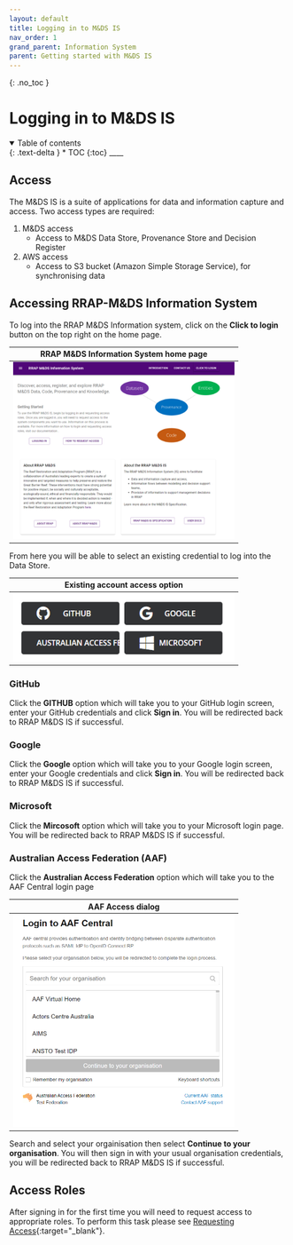```yaml
---
layout: default
title: Logging in to M&DS IS
nav_order: 1
grand_parent: Information System
parent: Getting started with M&DS IS
---
```

{: .no_toc }
# Logging in to M&DS IS
<details  open markdown="block">
  <summary>
    Table of contents
  </summary>
{: .text-delta }
* TOC
{:toc}
____
</details>

## Access
The M&DS IS is a suite of applications for data and information capture and access. Two access types are required:

1. M&DS access
    - Access to M&DS Data Store, Provenance Store and Decision Register
1. AWS access
    - Access to S3 bucket (Amazon Simple Storage Service), for synchronising data

## Accessing RRAP-M&DS Information System
To log into the RRAP M&DS Information system, click on the **Click to login** button on the top right on the home page.

| RRAP M&DS Information System home page |
|:-:|
|<img src="../../assets/images/access/landingPage.png" alt="drawing" width="400"/>|



From here you will be able to select an existing credential to log into the Data Store.

| Existing account access option |
|:-:|
|<img src="../../assets/images/access/access_types.png" alt="drawing" width="400"/>|

### GitHub
Click the **GITHUB** option which will take you to your GitHub login screen, enter your GitHub credentials and click **Sign in**. You will be redirected back to RRAP M&DS IS if successful.
### Google
Click the **Google** option which will take you to your Google login screen, enter your Google credentials and click **Sign in**. You will be redirected back to RRAP M&DS IS if successful.
### Microsoft
Click the **Mircosoft** option which will take you to your Microsoft login page. You will be redirected back to RRAP M&DS IS if successful.
### Australian Access Federation (AAF)
 Click the **Australian Access Federation** option which will take you to the AAF Central login page

| AAF Access dialog|
|:-:|
|<img src="../../assets/images/access/aaf_access.png" alt="drawing" width="400"/>|

Search and select your orgainisation then select **Continue to your organisation**.  You will then sign in with your usual organisation credentials, you will be redirected back to RRAP M&DS IS if successful.

## Access Roles
After signing in for the first time you will need to request access to appropriate roles. To perform this task please see [Requesting Access](requesting-access-is.md#user-roles){:target="\_blank"}.

